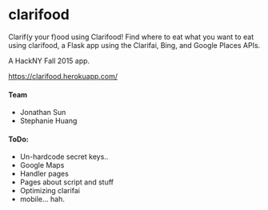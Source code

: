 # clarifood
Clarif(y your f)ood using Clarifood! Find where to eat what you want to eat using clarifood, a Flask app using the Clarifai, Bing, and Google Places APIs.

A HackNY Fall 2015 app.


https://clarifood.herokuapp.com/



#### Team
 - Jonathan Sun
 - Stephanie Huang

 

#### ToDo:
 - Un-hardcode secret keys..
 - Google Maps
 - Handler pages
 - Pages about script and stuff
 - Optimizing clarifai
 - mobile... hah.
